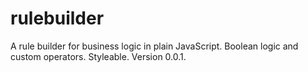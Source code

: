 # rulebuilder
A rule builder for business logic in plain JavaScript. Boolean logic and custom operators. Styleable. Version 0.0.1.
